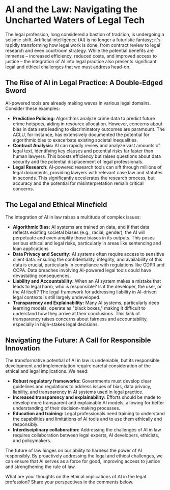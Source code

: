 # AI and the Law: Navigating the Uncharted Waters of Legal Tech

The legal profession, long considered a bastion of tradition, is undergoing a seismic shift.  Artificial intelligence (AI) is no longer a futuristic fantasy; it's rapidly transforming how legal work is done, from contract review to legal research and even courtroom strategy. While the potential benefits are immense – increased efficiency, reduced costs, and improved access to justice – the integration of AI into legal practice also presents significant legal and ethical challenges that we must address head-on.

## The Rise of AI in Legal Practice: A Double-Edged Sword

AI-powered tools are already making waves in various legal domains.  Consider these examples:

* **Predictive Policing:** Algorithms analyze crime data to predict future crime hotspots, aiding in resource allocation.  However, concerns about bias in data sets leading to discriminatory outcomes are paramount.  The ACLU, for instance, has extensively documented the potential for algorithmic bias to exacerbate existing societal inequalities.
* **Contract Analysis:** AI can rapidly review and analyze vast amounts of legal text, identifying key clauses and potential risks far faster than human lawyers. This boosts efficiency but raises questions about data security and the potential displacement of legal professionals.
* **Legal Research:** AI-powered research tools can sift through millions of legal documents, providing lawyers with relevant case law and statutes in seconds. This significantly accelerates the research process, but accuracy and the potential for misinterpretation remain critical concerns.


## The Legal and Ethical Minefield

The integration of AI in law raises a multitude of complex issues:

* **Algorithmic Bias:**  AI systems are trained on data, and if that data reflects existing societal biases (e.g., racial, gender), the AI will perpetuate and even amplify those biases in its outputs. This poses serious ethical and legal risks, particularly in areas like sentencing and loan applications.
* **Data Privacy and Security:**  AI systems often require access to sensitive client data. Ensuring the confidentiality, integrity, and availability of this data is crucial, particularly in compliance with regulations like GDPR and CCPA. Data breaches involving AI-powered legal tools could have devastating consequences.
* **Liability and Accountability:** When an AI system makes a mistake that leads to legal harm, who is responsible?  Is it the developer, the user, or the AI itself?  The legal framework for addressing liability in AI-driven legal contexts is still largely undeveloped.
* **Transparency and Explainability:**  Many AI systems, particularly deep learning models, operate as "black boxes," making it difficult to understand how they arrive at their conclusions.  This lack of transparency raises concerns about fairness and accountability, especially in high-stakes legal decisions.


## Navigating the Future: A Call for Responsible Innovation

The transformative potential of AI in law is undeniable, but its responsible development and implementation require careful consideration of the ethical and legal implications.  We need:

* **Robust regulatory frameworks:**  Governments must develop clear guidelines and regulations to address issues of bias, data privacy, liability, and transparency in AI systems used in legal practice.
* **Increased transparency and explainability:**  Efforts should be made to develop more transparent and explainable AI models, allowing for better understanding of their decision-making processes.
* **Education and training:**  Legal professionals need training to understand the capabilities and limitations of AI tools and to use them ethically and responsibly.
* **Interdisciplinary collaboration:**  Addressing the challenges of AI in law requires collaboration between legal experts, AI developers, ethicists, and policymakers.


The future of law hinges on our ability to harness the power of AI responsibly. By proactively addressing the legal and ethical challenges, we can ensure that AI serves as a force for good, improving access to justice and strengthening the rule of law.

What are your thoughts on the ethical implications of AI in the legal profession? Share your perspectives in the comments below.
